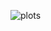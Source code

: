 ![plots](https://user-images.githubusercontent.com/42004781/101090554-991ac600-3595-11eb-9eaf-ea56065a9c50.jpg)
